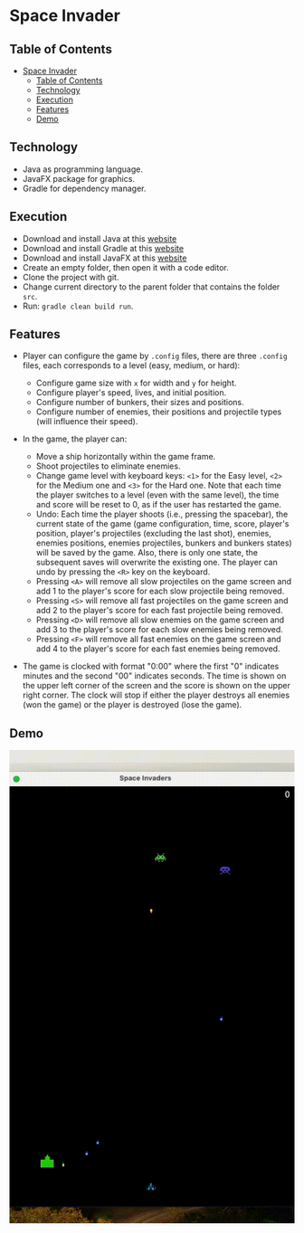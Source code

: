 # Space Invader

## Table of Contents
- [Space Invader](#space-invader)
  - [Table of Contents](#table-of-contents)
  - [Technology](#technology)
  - [Execution](#execution)
  - [Features](#features)
  - [Demo](#demo)

## Technology
- Java as programming language.
- JavaFX package for graphics.
- Gradle for dependency manager.

## Execution
- Download and install Java at this [website](https://www.java.com/en/download/help/download_options.html)
- Download and install Gradle at this [website](https://gradle.org/install/)
- Download and install JavaFX at this [website](https://openjfx.io)
- Create an empty folder, then open it with a code editor.
- Clone the project with git.
- Change current directory to the parent folder that contains the folder `src`.
- Run: ```gradle clean build run```.

## Features
- Player can configure the game by `.config` files, there are three `.config` files, each corresponds to a level (easy, medium, or hard):
  - Configure game size with `x` for width and `y` for height.
  - Configure player's speed, lives, and initial position.
  - Configure number of bunkers, their sizes and positions.
  - Configure number of enemies, their positions and projectile types (will influence their speed).
- In the game, the player can:
  - Move a ship horizontally within the game frame.
  - Shoot projectiles to eliminate enemies.
  - Change game level with keyboard keys: `<1>` for the Easy level, `<2>` for the Medium one and `<3>` for the Hard one. Note that each time the player switches to a level (even with the same level), the time and score will be reset to 0, as if the user has restarted the game.
  - Undo: Each time the player shoots (i.e., pressing the spacebar), the current state of the game (game configuration, time, score, player's position, player's projectiles (excluding the last shot), enemies, enemies positions, enemies projectiles, bunkers and bunkers states) will be saved by the game. Also, there is only one state, the subsequent saves will overwrite the existing one. The player can undo by pressing the `<R>` key on the keyboard.
  - Pressing `<A>` will remove all slow projectiles on the game screen and add 1 to the player's score for each slow projectile being removed.
  - Pressing `<S>` will remove all fast projectiles on the game screen and add 2 to the player's score for each fast projectile being removed.
  - Pressing `<D>` will remove all slow enemies on the game screen and add 3 to the player's score for each slow enemies being removed.
  - Pressing `<F>` will remove all fast enemies on the game screen and add 4 to the player's score for each fast enemies being removed.

- The game is clocked with format "0:00" where the first "0" indicates minutes and the second "00" indicates seconds. The time is shown on the upper left corner of the screen and the score is shown on the upper right corner. The clock will stop if either the player destroys all enemies (won the game) or the player is destroyed (lose the game).

## Demo
![Alt Text](./markdown/space_invader.gif)